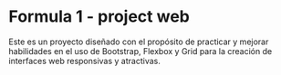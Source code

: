 # Formula 1 - project web

Este es un proyecto diseñado con el propósito de practicar y mejorar habilidades en el uso de Bootstrap, Flexbox y Grid para la creación de interfaces web responsivas y atractivas. 

